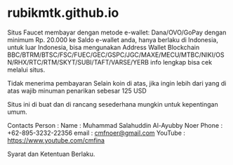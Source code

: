# rubikmtk.github.io
Situs Faucet membayar dengan metode e-wallet: Dana/OVO/GoPay dengan minimum Rp. 20.000 ke Saldo e-wallet anda, hanya berlaku di Indonesia, untuk luar Indonesia, bisa mengunakan Address Wallet Blockchain BBC/BTRM/BTSC/FSC/FUEC/GEC/GSPC/JGC/MAXE/MECU/MTBC/NIKI/OSN/RHX/RTC/RTM/SKYT/SUBI/TAFT/VARSE/YERB info lengkap bisa cek melalui situs.

Tidak menerima pembayaran Selain koin di atas, jika ingin lebih dari yang di atas wajib minuman penarikan sebesar 125 USD

Situs ini di buat dan di rancang sesederhana mungkin untuk kepentingan umum.

Contacts Person : 
Name : Muhammad Salahuddin Al-Ayubby Noer
Phone : +62-895-3232-22356
email : cmfnoer@gmail.com 
YouTube : https://www.youtube.com/cmfina

Syarat dan Ketentuan Berlaku.
